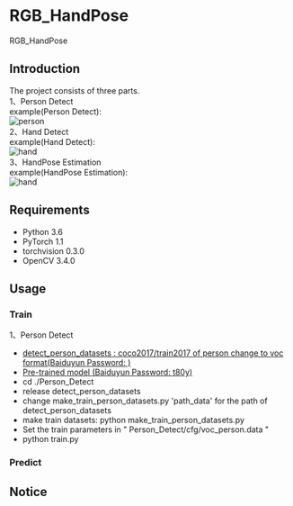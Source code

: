 # RGB_HandPose
RGB_HandPose
## Introduction
The project consists of three parts.  
1、Person Detect  
example(Person Detect):  
![person](https://github.com/XiangLiK/RGB_HandPose/raw/master/samples/person.png)  
2、Hand Detect  
example(Hand Detect):  
![hand](https://github.com/XiangLiK/RGB_HandPose/raw/master/samples/hand.png)   
3、HandPose Estimation  
example(HandPose Estimation):  
![hand](https://github.com/XiangLiK/RGB_HandPose/raw/master/samples/handpose.png)  

## Requirements  

* Python 3.6  
* PyTorch 1.1
* torchvision 0.3.0
* OpenCV 3.4.0

## Usage  
### Train
1、Person Detect  
* [detect_person_datasets : coco2017/train2017 of person change to voc format(Baiduyun Password: )]()  
* [Pre-trained model (Baiduyun Password: t80y) ](https://pan.baidu.com/s/1QFAKGIv1zAgDLRyJej8SJA)  
* cd ./Person_Detect  
* release detect_person_datasets
* change make_train_person_datasets.py 'path_data' for the path of detect_person_datasets
* make train datasets: python make_train_person_datasets.py
* Set the train parameters in " Person_Detect/cfg/voc_person.data "
* python train.py  

### Predict  

## Notice  
